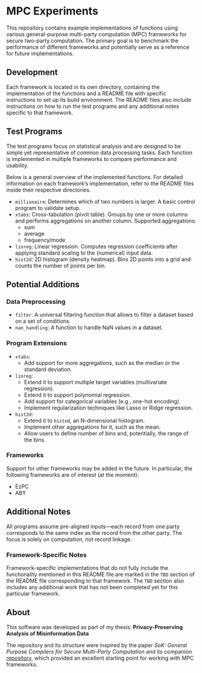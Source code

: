 # MPC Experiments
This repository contains example implementations of functions using various general-purpose multi-party computation (MPC) frameworks for secure two-party computation. The primary goal is to benchmark the performance of different frameworks and potentially serve as a reference for future implementations.

## Development
Each framework is located in its own directory, containing the implementation of the functions and a README file with specific instructions to set up its build environment. The README files also include instructions on how to run the test programs and any additional notes specific to that framework.

## Test Programs
The test programs focus on statistical analysis and are designed to be simple yet representative of common data processing tasks. Each function is implemented in multiple frameworks to compare performance and usability.

Below is a general overview of the implemented functions. For detailed information on each framework’s implementation, refer to the README files inside their respective directories.

 - `millionaire`: Determines which of two numbers is larger. A basic control program to validate setup.
 - `xtabs`: Cross-tabulation (pivot table). Groups by one or more columns and performs aggregations on another column. Supported aggregations: 
    - sum
    - average
    - frequency/mode
- `linreg`: Linear regression. Computes regression coefficients after applying standard scaling to the (numerical) input data.
- `hist2d`: 2D histogram (density heatmap). Bins 2D points into a grid and counts the number of points per bin.


## Potential Additions
### Data Preprocessing
- `filter`: A universal filtering function that allows to filter a dataset based on a set of conditions.
- `nan_handling`: A function to handle NaN values in a dataset.

### Program Extensions
- `xtabs`: 
  - Add support for more aggregations, such as the median or the standard deviation.
- `linreg`: 
  - Extend it to support multiple target variables (multivariate regression).
  - Extend it to support polynomial regression.
  - Add support for categorical variables (e.g., one-hot encoding).
  - Implement regularization techniques like Lasso or Ridge regression.
- `hist2d`: 
  - Extend it to `histnd`, an N-dimensional histogram. 
  - Implement other aggregations for it, such as the mean.
  - Allow users to define number of bins and, potentially, the range of the bins.

### Frameworks
Support for other frameworks may be added in the future. In particular, the following frameworks are of interest (at the moment):
- EzPC
- ABY 



## Additional Notes
All programs assume pre-aligned inputs—each record from one party corresponds to the same index as the record from the other party. The focus is solely on computation, not record linkage.

### Framework-Specific Notes
Framework-specific implementations that do not fully include the functionality mentioned in this README file are marked in the `TBD` section of the README file corresponding to that framework. The `TBD` section also includes any additional work that has not been completed yet for this particular framework.

## About
This software was developed as part of my thesis: **Privacy-Preserving Analysis of Misinformation Data**

The repository and its structure were inspired by the paper *SoK: General Purpose Compilers for Secure Multi-Party Computation* and its companion [repository](https://github.com/MPC-SoK/frameworks/), which provided an excellent starting point for working with MPC frameworks.
